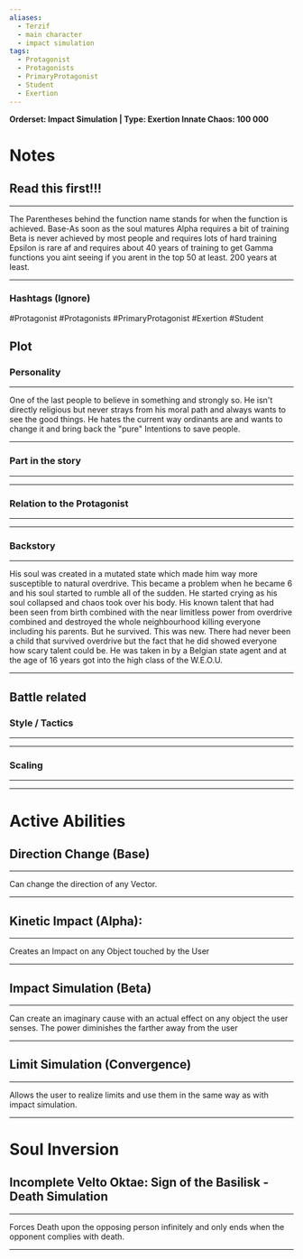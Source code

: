```yaml
---
aliases:
  - Terzif
  - main character
  - impact simulation
tags:
  - Protagonist
  - Protagonists
  - PrimaryProtagonist
  - Student
  - Exertion
---
```

**Orderset: Impact Simulation | Type: Exertion
Innate Chaos: 100 000**

# Notes
## Read this first!!!
___
The Parentheses behind the function name stands for when the function is achieved.
Base-As soon as the soul matures
Alpha requires a bit of training 
Beta is never achieved by most people and requires lots of hard training
Epsilon is rare af and requires about 40 years of training to get
Gamma functions you aint seeing if you arent in the top 50 at least. 200 years at least.
___
### Hashtags (Ignore)
#Protagonist
#Protagonists
#PrimaryProtagonist
#Exertion
#Student
## Plot
### Personality
___
One of the last people to believe in something and strongly so. He isn't directly religious but never strays from his moral path and always wants to see the good things.
He hates the current way ordinants are and wants to change it and bring back the "pure" Intentions to save people.
___
### Part in the story
___

___
### Relation to the Protagonist
___

___
### Backstory
___
His soul was created in a mutated state which made him way more susceptible to natural overdrive. This became a problem when he became 6 and his soul started to rumble all of the sudden. He started crying as his soul collapsed and chaos took over his body. His known talent that had been seen from birth combined with the near limitless power from overdrive combined and destroyed the whole neighbourhood killing everyone including his parents. But he survived. This was new. There had never been a child that survived overdrive but the fact that he did showed everyone how scary talent could be. He was taken in by a Belgian state agent and at the age of 16 years got into the high class of the W.E.O.U.
___

## Battle related

### Style / Tactics
___

___
### Scaling 
___

___


# Active Abilities
## Direction Change (Base)
___
Can change the direction of any Vector.
___
## Kinetic Impact (Alpha):
___
Creates an Impact on any Object touched by the User
___
## Impact Simulation (Beta)
___
Can create an imaginary cause with an actual effect on any object the user senses. The power diminishes the farther away from the user
___
## Limit Simulation (Convergence)
___
Allows the user to realize limits and use them in the same way as with impact simulation.
___


# Soul Inversion
## Incomplete Velto Oktae: Sign of the Basilisk - Death Simulation
___
Forces Death upon the opposing person infinitely and only ends when the opponent complies with death.
___


